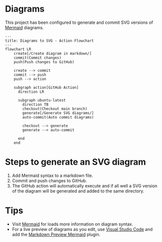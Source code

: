 # Diagrams

This project has been configured to generate and commit SVG versions of [Mermaid](https://mermaid.js.org/intro/) diagrams.

```mermaid
---
title: Diagrams to SVG - Action Flowchart 
---
flowchart LR
    create[/Create diagram in markdown/]
    commit(Commit changes)
    push(Push changes to GitHub)

    create --> commit
    commit --> push
    push --> action

    subgraph action[GitHub Action]
      direction LR

      subgraph ubuntu-latest
        direction TB
        checkout(Checkout main branch)
        generate[/Generate SVG diagrams/]
        auto-commit(Auto commit diagrams)

        checkout --> generate
        generate --> auto-commit

      end
    end
```

# Steps to generate an SVG diagram
1. Add Mermaid syntax to a markdown file.
2. Commit and push changes to GitHub.
3. The GitHub action will automatically execute and if all well a SVG version of the diagram will be generated and added to the same directory.

# Tips
- Visit [Mermaid](https://mermaid.js.org/syntax/flowchart.html) for loads more information on diagram syntax.
- For a live preview of diagrams as you edit, use [Visual Studio Code](https://code.visualstudio.com/) and add the [Markdown Preview Mermaid](https://marketplace.visualstudio.com/items?itemName=bierner.markdown-mermaid) plugin.